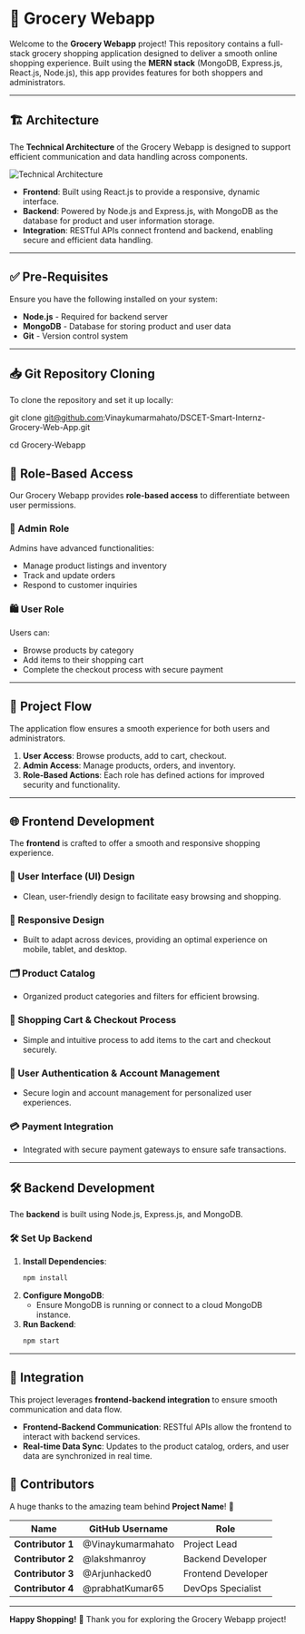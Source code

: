 # 🛒 Grocery Webapp

Welcome to the **Grocery Webapp** project! This repository contains a full-stack grocery shopping application designed to deliver a smooth online shopping experience. Built using the **MERN stack** (MongoDB, Express.js, React.js, Node.js), this app provides features for both shoppers and administrators.

---

## 🏗️ Architecture

The **Technical Architecture** of the Grocery Webapp is designed to support efficient communication and data handling across components.

![Technical Architecture](https://github.com/Vinaykumarmahato/DSCET-Smart-Internz-Grocery-Web-App/blob/main/project%20architecture.jpg)

- **Frontend**: Built using React.js to provide a responsive, dynamic interface.
- **Backend**: Powered by Node.js and Express.js, with MongoDB as the database for product and user information storage.
- **Integration**: RESTful APIs connect frontend and backend, enabling secure and efficient data handling.

---

## ✅ Pre-Requisites
Ensure you have the following installed on your system:

- **Node.js** - Required for backend server
- **MongoDB** - Database for storing product and user data
- **Git** - Version control system

---

## 📥 Git Repository Cloning
To clone the repository and set it up locally:


git clone git@github.com:Vinaykumarmahato/DSCET-Smart-Internz-Grocery-Web-App.git

cd Grocery-Webapp


## 🔑 Role-Based Access
Our Grocery Webapp provides **role-based access** to differentiate between user permissions.

### 👤 Admin Role
Admins have advanced functionalities:
- Manage product listings and inventory
- Track and update orders
- Respond to customer inquiries

### 🛍️ User Role
Users can:
- Browse products by category
- Add items to their shopping cart
- Complete the checkout process with secure payment

---

## 🔄 Project Flow
The application flow ensures a smooth experience for both users and administrators.

1. **User Access**: Browse products, add to cart, checkout.
2. **Admin Access**: Manage products, orders, and inventory.
3. **Role-Based Actions**: Each role has defined actions for improved security and functionality.

---

## 🌐 Frontend Development
The **frontend** is crafted to offer a smooth and responsive shopping experience.

### 🎨 User Interface (UI) Design
- Clean, user-friendly design to facilitate easy browsing and shopping.

### 📱 Responsive Design
- Built to adapt across devices, providing an optimal experience on mobile, tablet, and desktop.

### 🗂️ Product Catalog
- Organized product categories and filters for efficient browsing.

### 🛒 Shopping Cart & Checkout Process
- Simple and intuitive process to add items to the cart and checkout securely.

### 🔐 User Authentication & Account Management
- Secure login and account management for personalized user experiences.

### 💳 Payment Integration
- Integrated with secure payment gateways to ensure safe transactions.

---

## 🛠️ Backend Development
The **backend** is built using Node.js, Express.js, and MongoDB.

### 🛠️ Set Up Backend
1. **Install Dependencies**:
   ```bash
   npm install
   ```
2. **Configure MongoDB**:
   - Ensure MongoDB is running or connect to a cloud MongoDB instance.
3. **Run Backend**:
   ```bash
   npm start
   ```

---

## 🔗 Integration
This project leverages **frontend-backend integration** to ensure smooth communication and data flow.

- **Frontend-Backend Communication**: RESTful APIs allow the frontend to interact with backend services.
- **Real-time Data Sync**: Updates to the product catalog, orders, and user data are synchronized in real time.


## 👥 Contributors

A huge thanks to the amazing team behind **Project Name**! 🙌

| Name           | GitHub Username         | Role                |
|----------------|-------------------------|---------------------|
| **Contributor 1** | @Vinaykumarmahato            | Project Lead        |
| **Contributor 2** | @lakshmanroy            | Backend Developer   |
| **Contributor 3** | @Arjunhacked0            | Frontend Developer  |
| **Contributor 4** | @prabhatKumar65            | DevOps Specialist   |


---

**Happy Shopping!** 🛒 Thank you for exploring the Grocery Webapp project!
```
